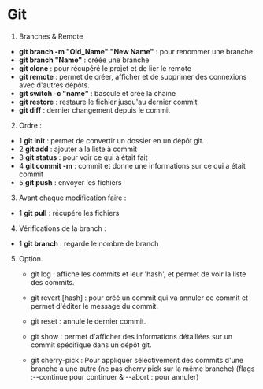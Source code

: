 # Git

1. Branches & Remote 
- **git branch -m "Old_Name" "New Name"** : pour renommer une branche
- **git branch "Name"** : créée une branche
- **git clone** : pour récupéré le projet et de lier le remote
- **git remote** : permet de créer, afficher et de supprimer des connexions avec d'autres dépôts.
- **git switch -c "name"** : bascule et créé la chaine
- **git restore** : restaure le fichier jusqu'au dernier commit
- **git diff** : dernier changement depuis le commit


2. Ordre : 
- 1 **git init** : permet de convertir un dossier en un dépôt git.
- 2 **git add** : ajouter a la liste à commit
- 3 **git status** : pour voir ce qui à était fait
- 4 **git commit -m** : commit et donne une informations sur ce qui a était commit
- 5 **git push** : envoyer les fichiers

3. Avant chaque modification faire : 
- 1 **git pull** : récupére les fichiers

4. Vérifications de la branch : 
- 1 **git branch**  : regarde le nombre de branch

5. Option.
    - git log : affiche les commits et leur 'hash', et permet de voir la liste des commits.
    - git revert [hash] : pour créé un commit qui va annuler ce commit et permet d'éditer le message du commit.

    - git reset : annule le dernier commit.     
    - git show : permet d'afficher des informations détaillées sur un commit spécifique dans un dépôt git.

    - git cherry-pick : Pour appliquer sélectivement des commits d'une branche a une autre (ne pas cherry pick sur la même branche) (flags :--continue pour continuer & --abort : pour annuler)